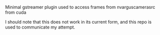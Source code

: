 Minimal gstreamer plugin used to access frames from nvarguscamerasrc from cuda

I should note that this does not work in its current form, and this repo is used to communicate my attempt.
